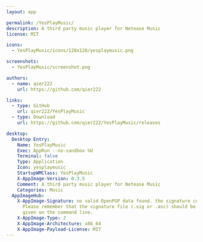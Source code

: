 ```yaml
---
layout: app

permalink: /YesPlayMusic/
description: A third party music player for Netease Music
license: MIT

icons:
  - YesPlayMusic/icons/128x128/yesplaymusic.png

screenshots:
  - YesPlayMusic/screenshot.png

authors:
  - name: qier222
    url: https://github.com/qier222

links:
  - type: GitHub
    url: qier222/YesPlayMusic
  - type: Download
    url: https://github.com/qier222/YesPlayMusic/releases

desktop:
  Desktop Entry:
    Name: YesPlayMusic
    Exec: AppRun --no-sandbox %U
    Terminal: false
    Type: Application
    Icon: yesplaymusic
    StartupWMClass: YesPlayMusic
    X-AppImage-Version: 0.3.5
    Comment: A third party music player for Netease Music
    Categories: Music
  AppImageHub:
    X-AppImage-Signature: no valid OpenPGP data found. the signature could not be verified.
      Please remember that the signature file (.sig or .asc) should be the first file
      given on the command line.
    X-AppImage-Type: 2
    X-AppImage-Architecture: x86_64
    X-AppImage-Payload-License: MIT
---
```


